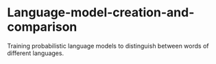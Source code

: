 # Language-model-creation-and-comparison
Training probabilistic language models to distinguish between words of different languages.
